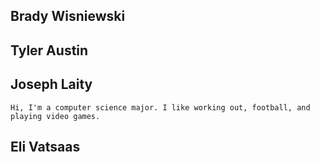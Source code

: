 ## Brady Wisniewski 
## Tyler Austin
## Joseph Laity
    Hi, I'm a computer science major. I like working out, football, and playing video games.
## Eli Vatsaas
